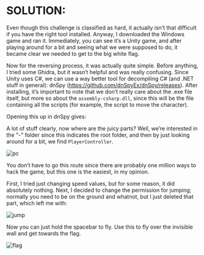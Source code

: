 # SOLUTION:

Even though this challenge is classified as hard, it actually isn’t that difficult if you have the right tool installed. Anyway, I downloaded the Windows game and ran it. Immediately, you can see it’s a Unity game, and after playing around for a bit and seeing what we were supposed to do, it became clear we needed to get to the big white flag.

Now for the reversing process, it was actually quite simple. Before anything, I tried some Ghidra, but it wasn’t helpful and was really confusing. Since Unity uses C#, we can use a way better tool for decompiling C# (and .NET stuff in general): dnSpy (https://github.com/dnSpyEx/dnSpy/releases). After installing, it’s important to note that we don’t really care about the .exe file itself, but more so about the `assembly-csharp.dll`, since this will be the file containing all the scripts (for example, the script to move the character).

Opening this up in dnSpy gives:

A lot of stuff clearly, now where are the juicy parts? Well, we’re interested in the "-" folder since this indicates the root folder, and then by just looking around for a bit, we find `PlayerController`.

![pc](https://github.com/user-attachments/assets/0a0c94c5-40d6-4340-baec-3e65574f469b)

You don’t have to go this route since there are probably one million ways to hack the game, but this one is the easiest, in my opinion.

First, I tried just changing speed values, but for some reason, it did absolutely nothing. Next, I decided to change the permission for jumping; normally you need to be on the ground and whatnot, but I just deleted that part, which left me with:

![jump](https://github.com/user-attachments/assets/f9d699f8-587f-4f5e-b23a-ae8ec5f5bd2d)

Now you can just hold the spacebar to fly. Use this to fly over the invisible wall and get towards the flag.

![flag](https://github.com/user-attachments/assets/3668524c-b976-4da5-949d-b3b38a4a8f85)



